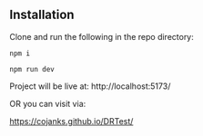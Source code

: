 ## Installation

Clone and run the following in the repo directory:

`npm i`

`npm run dev`

Project will be live at:
http://localhost:5173/

OR you can visit via:

https://cojanks.github.io/DRTest/
